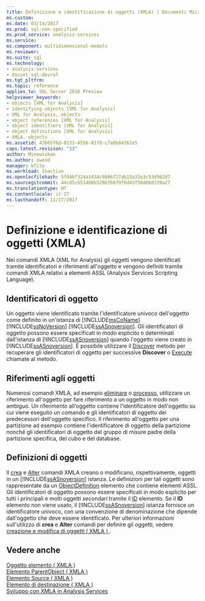 ```yaml
---
title: Definizione e identificazione di oggetti (XMLA) | Documenti Microsoft
ms.custom: 
ms.date: 03/14/2017
ms.prod: sql-non-specified
ms.prod_service: analysis-services
ms.service: 
ms.component: multidimensional-models
ms.reviewer: 
ms.suite: sql
ms.technology:
- analysis-services
- docset-sql-devref
ms.tgt_pltfrm: 
ms.topic: reference
applies_to: SQL Server 2016 Preview
helpviewer_keywords:
- objects [XML for Analysis]
- identifying objects [XML for Analysis]
- XML for Analysis, objects
- object references [XML for Analysis]
- object identifiers [XML for Analysis]
- object definitions [XML for Analysis]
- XMLA, objects
ms.assetid: 43b65f6d-0123-4556-81f0-c7a0b84361e5
caps.latest.revision: "13"
author: Minewiskan
ms.author: owend
manager: kfile
ms.workload: Inactive
ms.openlocfilehash: 5f04bf324a3434c9806f27ab15a32e3c53d962d7
ms.sourcegitcommit: 44cd5c651488b5296fb679f6d43f50d068339a27
ms.translationtype: HT
ms.contentlocale: it-IT
ms.lasthandoff: 11/17/2017
---
```

# <a name="defining-and-identifying-objects-xmla"></a>Definizione e identificazione di oggetti (XMLA)
  Nei comandi XMLA (XML for Analysis) gli oggetti vengono identificati tramite identificatori e riferimenti all'oggetto e vengono definiti tramite comandi XMLA relativi a elementi ASSL (Analysis Services Scripting Language).  
  
## <a name="object-identifiers"></a>Identificatori di oggetto  
 Un oggetto viene identificato tramite l'identificatore univoco dell'oggetto come definito in un'istanza di [!INCLUDE[msCoName](../../includes/msconame-md.md)] [!INCLUDE[ssNoVersion](../../includes/ssnoversion-md.md)] [!INCLUDE[ssASnoversion](../../includes/ssasnoversion-md.md)]. Gli identificatori di oggetto possono essere specificati in modo esplicito o determinati dall'istanza di [!INCLUDE[ssASnoversion](../../includes/ssasnoversion-md.md)] quando l'oggetto viene creato in [!INCLUDE[ssASnoversion](../../includes/ssasnoversion-md.md)]. È possibile utilizzare il [Discover](../../analysis-services/xmla/xml-elements-methods-discover.md) metodo per recuperare gli identificatori di oggetto per successive **Discover** o [Execute](../../analysis-services/xmla/xml-elements-methods-execute.md) chiamate al metodo.  
  
## <a name="object-references"></a>Riferimenti agli oggetti  
 Numerosi comandi XMLA, ad esempio [eliminare](../../analysis-services/xmla/xml-elements-commands/delete-element-xmla.md) o [processo](../../analysis-services/xmla/xml-elements-commands/process-element-xmla.md), utilizzare un riferimento all'oggetto per fare riferimento a un oggetto in modo non ambiguo. Un riferimento all'oggetto contiene l'identificatore dell'oggetto su cui viene eseguito un comando e gli identificatori di oggetto dei predecessori dell'oggetto specifico. Il riferimento all'oggetto per una partizione ad esempio contiene l'identificatore di oggetto della partizione nonché gli identificatori di oggetto del gruppo di misure padre della partizione specifica, del cubo e del database.  
  
## <a name="object-definitions"></a>Definizioni di oggetti  
 Il [crea](../../analysis-services/xmla/xml-elements-commands/create-element-xmla.md) e [Alter](../../analysis-services/xmla/xml-elements-commands/alter-element-xmla.md) comandi XMLA creano o modificano, rispettivamente, oggetti in un [!INCLUDE[ssASnoversion](../../includes/ssasnoversion-md.md)] istanza. Le definizioni per tali oggetti sono rappresentate da un [ObjectDefinition](../../analysis-services/xmla/xml-elements-properties/objectdefinition-element-xmla.md) elemento che contiene elementi ASSL. Gli identificatori di oggetto possono essere specificati in modo esplicito per tutti i principali e molti oggetti secondari tramite il [ID](../../analysis-services/xmla/xml-elements-properties/id-element-xmla.md) elemento. Se il **ID** elemento non viene usato, il [!INCLUDE[ssASnoversion](../../includes/ssasnoversion-md.md)] istanza fornisce un identificatore univoco, con una convenzione di denominazione che dipende dall'oggetto che deve essere identificato. Per ulteriori informazioni sull'utilizzo di **crea** e **Alter** comandi per definire gli oggetti, vedere [creazione e modifica di oggetti &#40; XMLA &#41; ](../../analysis-services/multidimensional-models-scripting-language-assl-xmla/creating-and-altering-objects-xmla.md).  
  
## <a name="see-also"></a>Vedere anche  
 [Oggetto elemento &#40; XMLA &#41;](../../analysis-services/xmla/xml-elements-properties/object-element-xmla.md)   
 [Elemento ParentObject &#40; XMLA &#41;](../../analysis-services/xmla/xml-elements-properties/parentobject-element-xmla.md)   
 [Elemento Source &#40; XMLA &#41;](../../analysis-services/xmla/xml-elements-properties/source-element-xmla.md)   
 [Elemento di destinazione &#40; XMLA &#41;](../../analysis-services/xmla/xml-elements-properties/target-element-xmla.md)   
 [Sviluppo con XMLA in Analysis Services](../../analysis-services/multidimensional-models-scripting-language-assl-xmla/developing-with-xmla-in-analysis-services.md)  
  
  
